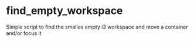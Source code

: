 # find_empty_workspace
Simple script to find the smalles empty i3 workspace and move a container and/or focus it
